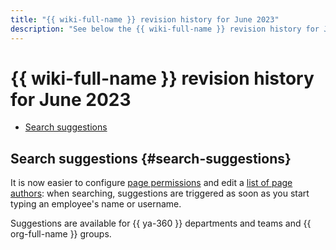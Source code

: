 ```yaml
---
title: "{{ wiki-full-name }} revision history for June 2023"
description: "See below the {{ wiki-full-name }} revision history for June 2023."
---
```


# {{ wiki-full-name }} revision history for June 2023

* [Search suggestions](#search-suggestions)

## Search suggestions {#search-suggestions}

It is now easier to configure [page permissions](../page-management/access-setup.md) and edit a [list of page authors](../page-management/edit-owner.md): when searching, suggestions are triggered as soon as you start typing an employee's name or username.


Suggestions are available for {{ ya-360 }} departments and teams and {{ org-full-name }} groups.
